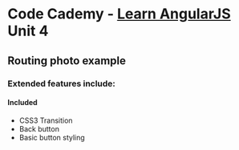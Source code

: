 # Code Cademy - [Learn AngularJS](http://www.codecademy.com/en/learn/learn-angularjs) Unit 4

## Routing photo example

### Extended features include:

#### Included
* CSS3 Transition
* Back button
* Basic button styling